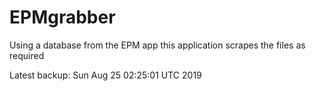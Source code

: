 # EPMgrabber
Using a database from the EPM app this application scrapes the files as required


Latest backup: Sun Aug 25 02:25:01 UTC 2019

